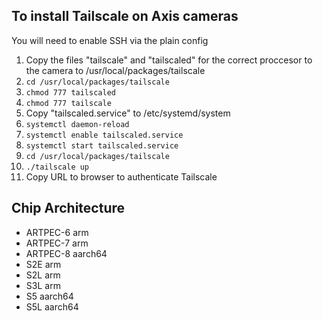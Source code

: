 ## To install Tailscale on Axis cameras

You will need to enable SSH via the plain config 

1. Copy the files "tailscale" and "tailscaled" for the correct proccesor to the camera to /usr/local/packages/tailscale
2. `cd /usr/local/packages/tailscale`
3. `chmod 777 tailscaled`
4. `chmod 777 tailscale`
5. Copy "tailscaled.service" to /etc/systemd/system
6. `systemctl daemon-reload`
7. `systemctl enable tailscaled.service`
8. `systemctl start tailscaled.service`
9. `cd /usr/local/packages/tailscale`
10. `./tailscale up`
11. Copy URL to browser to authenticate Tailscale


## Chip	Architecture
* ARTPEC-6	arm
* ARTPEC-7	arm
* ARTPEC-8	aarch64
* S2E	arm
* S2L	arm
* S3L	arm
* S5	aarch64
* S5L	aarch64
